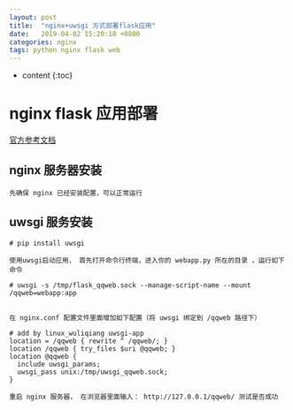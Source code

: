 ```yaml
---
layout: post
title:  "nginx+uwsgi 方式部署flask应用"
date:   2019-04-02 15:20:18 +0800
categories: nginx
tags: python nginx flask web
---
```


* content
{:toc}

# nginx flask 应用部署

[官方参考文档](https://dormousehole.readthedocs.io/en/latest/deploying/uwsgi.html)


## nginx 服务器安装

    先确保 nginx 已经安装配置，可以正常运行




## uwsgi 服务安装

    # pip install uwsgi
    
    使用uwsgi启动应用， 首先打开命令行终端，进入你的 webapp.py 所在的目录 ，运行如下命令
    
    # uwsgi -s /tmp/flask_qqweb.sock --manage-script-name --mount /qqweb=webapp:app
    
    
    在 nginx.conf 配置文件里面增加如下配置（将 uwsgi 绑定到 /qqweb 路径下）
    
    # add by linux_wuliqiang uwsgi-app
    location = /qqweb { rewrite ^ /qqweb/; }
    location /qqweb { try_files $uri @qqweb; }
    location @qqweb {
      include uwsgi_params;
      uwsgi_pass unix:/tmp/uwsgi_qqweb.sock;
    }
    
    重启 nginx 服务器， 在浏览器里面输入： http://127.0.0.1/qqweb/ 测试是否成功


